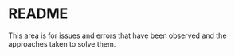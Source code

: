 # README

This area is for issues and errors that have been observed and the approaches taken to solve them.
